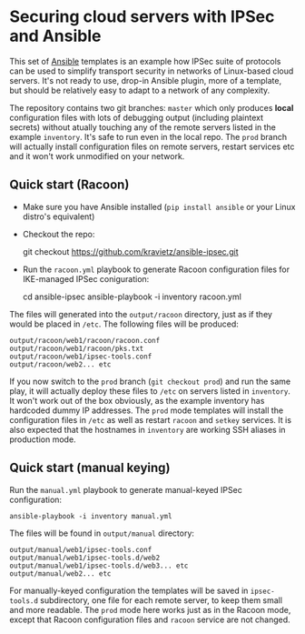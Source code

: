 # Securing cloud servers with IPSec and Ansible

This set of [Ansible](http://docs.ansible.com/index.html) templates is an example how IPSec suite of protocols can be used to simplify transport security in networks of Linux-based cloud servers. It's not ready to use, drop-in Ansible plugin, more of a template,  but should be relatively easy to adapt to a network of any complexity.

The repository contains two git branches: `master` which only produces **local** configuration files with lots of debugging output (including plaintext secrets) without atually touching any of the remote servers listed in the example `inventory`. It's safe to run even in the local repo. The `prod` branch will actually install configuration files on remote servers, restart services etc and it won't work unmodified on your network.

## Quick start (Racoon)
* Make sure you have Ansible installed (`pip install ansible` or your Linux distro's equivalent)
* Checkout the repo:

    git checkout https://github.com/kravietz/ansible-ipsec.git

* Run the `racoon.yml` playbook to generate Racoon configuration files for IKE-managed IPSec coniguration:

    cd ansible-ipsec
    ansible-playbook -i inventory racoon.yml

The files will generated into the `output/racoon` directory, just as if they would be placed in `/etc`. The following files will be produced:

    output/racoon/web1/racoon/racoon.conf
    output/racoon/web1/racoon/pks.txt
    output/racoon/web1/ipsec-tools.conf
    output/racoon/web2... etc

If you now switch to the `prod` branch (`git checkout prod`) and run the same play, it will actually deploy these files to `/etc` on servers listed in `inventory`. It won't work out of the box obviously, as the example inventory has hardcoded dummy IP addresses. The `prod` mode templates will install the configuration files in `/etc` as well as restart `racoon` and `setkey` services. It is also expected that the hostnames in `inventory` are working SSH aliases in production mode.

## Quick start (manual keying)
Run the `manual.yml` playbook to generate manual-keyed IPSec configuration:

    ansible-playbook -i inventory manual.yml

The files will be found in `output/manual` directory:

    output/manual/web1/ipsec-tools.conf
    output/manual/web1/ipsec-tools.d/web2
    output/manual/web1/ipsec-tools.d/web3... etc
    output/manual/web2... etc

For manually-keyed configuration the templates will be saved in `ipsec-tools.d` subdirectory, one file for each remote server, to keep them small and more readable. The `prod` mode here works just as in the Racoon mode, except that Racoon configuration files and `racoon` service are not changed.
